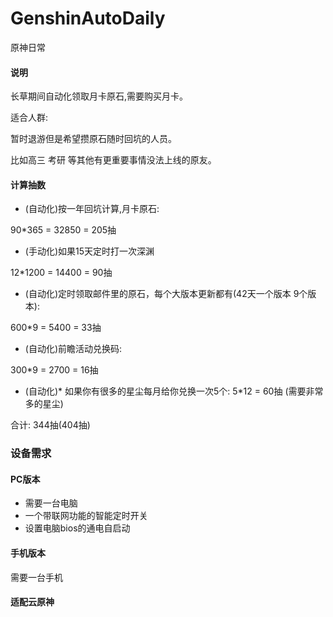 # GenshinAutoDaily

原神日常

#### 说明

长草期间自动化领取月卡原石,需要购买月卡。

适合人群:

暂时退游但是希望攒原石随时回坑的人员。

比如高三 考研 等其他有更重要事情没法上线的原友。

#### 计算抽数

- (自动化)按一年回坑计算,月卡原石:

90*365 = 32850 = 205抽

- (手动化)如果15天定时打一次深渊

12*1200 = 14400 = 90抽

- (自动化)定时领取邮件里的原石，每个大版本更新都有(42天一个版本 9个版本):

600*9 = 5400 = 33抽

- (自动化)前瞻活动兑换码:

300*9 = 2700 = 16抽

- (自动化)\* 如果你有很多的星尘每月给你兑换一次5个:
5*12 = 60抽 (需要非常多的星尘)

合计: 344抽(404抽)


### 设备需求

#### PC版本

- 需要一台电脑
- 一个带联网功能的智能定时开关
- 设置电脑bios的通电自启动


#### 手机版本

需要一台手机

#### 适配云原神




